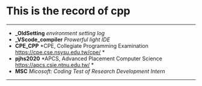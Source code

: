 # This is the record of cpp  
---
- __\_OldSetting__ *environment setting log*  
- __\_VScode_compiler__ *Prowerful light IDE*  
- __CPE_CPP__ *CPE, Collegiate Programming Examination  https://cpe.cse.nsysu.edu.tw/cpe/ *  
- __pjhs2020__ *APCS, Advanced Placement Computer Science  https://apcs.csie.ntnu.edu.tw/ *  
- __MSC__ *Micosoft: Coding Test of Research Development Intern*  
---